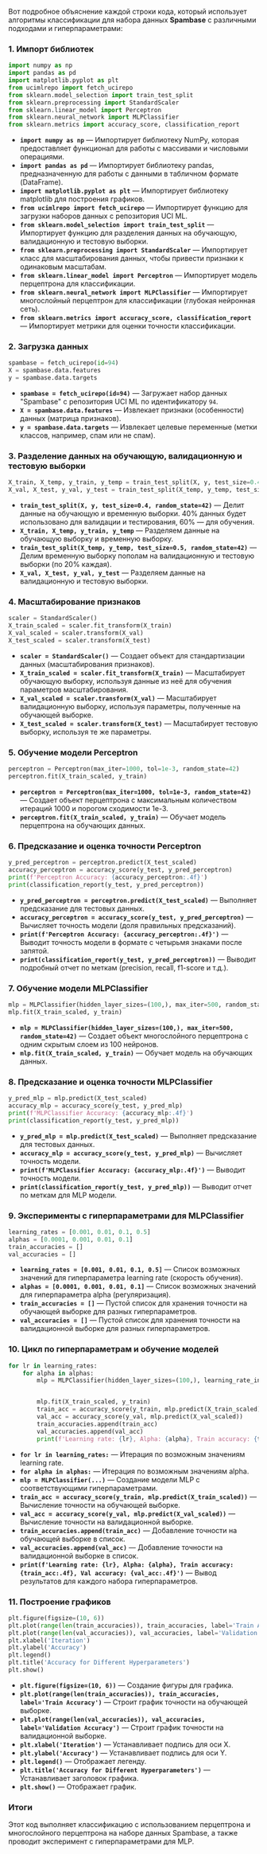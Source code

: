 Вот подробное объяснение каждой строки кода, который использует алгоритмы классификации для набора данных **Spambase** с различными подходами и гиперпараметрами:

### 1. **Импорт библиотек**
```python
import numpy as np
import pandas as pd
import matplotlib.pyplot as plt
from ucimlrepo import fetch_ucirepo
from sklearn.model_selection import train_test_split
from sklearn.preprocessing import StandardScaler
from sklearn.linear_model import Perceptron
from sklearn.neural_network import MLPClassifier
from sklearn.metrics import accuracy_score, classification_report
```
- **`import numpy as np`** — Импортирует библиотеку NumPy, которая предоставляет функционал для работы с массивами и числовыми операциями.
- **`import pandas as pd`** — Импортирует библиотеку pandas, предназначенную для работы с данными в табличном формате (DataFrame).
- **`import matplotlib.pyplot as plt`** — Импортирует библиотеку matplotlib для построения графиков.
- **`from ucimlrepo import fetch_ucirepo`** — Импортирует функцию для загрузки наборов данных с репозитория UCI ML.
- **`from sklearn.model_selection import train_test_split`** — Импортирует функцию для разделения данных на обучающую, валидационную и тестовую выборки.
- **`from sklearn.preprocessing import StandardScaler`** — Импортирует класс для масштабирования данных, чтобы привести признаки к одинаковым масштабам.
- **`from sklearn.linear_model import Perceptron`** — Импортирует модель перцептрона для классификации.
- **`from sklearn.neural_network import MLPClassifier`** — Импортирует многослойный перцептрон для классификации (глубокая нейронная сеть).
- **`from sklearn.metrics import accuracy_score, classification_report`** — Импортирует метрики для оценки точности классификации.

### 2. **Загрузка данных**
```python
spambase = fetch_ucirepo(id=94)
X = spambase.data.features
y = spambase.data.targets
```
- **`spambase = fetch_ucirepo(id=94)`** — Загружает набор данных "Spambase" с репозитория UCI ML по идентификатору `94`.
- **`X = spambase.data.features`** — Извлекает признаки (особенности) данных (матрица признаков).
- **`y = spambase.data.targets`** — Извлекает целевые переменные (метки классов, например, спам или не спам).

### 3. **Разделение данных на обучающую, валидационную и тестовую выборки**
```python
X_train, X_temp, y_train, y_temp = train_test_split(X, y, test_size=0.4, random_state=42)
X_val, X_test, y_val, y_test = train_test_split(X_temp, y_temp, test_size=0.5, random_state=42)
```
- **`train_test_split(X, y, test_size=0.4, random_state=42)`** — Делит данные на обучающую и временную выборки. 40% данных будет использовано для валидации и тестирования, 60% — для обучения.
- **`X_train, X_temp, y_train, y_temp`** — Разделяем данные на обучающую выборку и временную выборку.
- **`train_test_split(X_temp, y_temp, test_size=0.5, random_state=42)`** — Делим временную выборку пополам на валидационную и тестовую выборки (по 20% каждая).
- **`X_val, X_test, y_val, y_test`** — Разделяем данные на валидационную и тестовую выборки.

### 4. **Масштабирование признаков**
```python
scaler = StandardScaler()
X_train_scaled = scaler.fit_transform(X_train)
X_val_scaled = scaler.transform(X_val)
X_test_scaled = scaler.transform(X_test)
```
- **`scaler = StandardScaler()`** — Создает объект для стандартизации данных (масштабирования признаков).
- **`X_train_scaled = scaler.fit_transform(X_train)`** — Масштабирует обучающую выборку, используя данные из неё для обучения параметров масштабирования.
- **`X_val_scaled = scaler.transform(X_val)`** — Масштабирует валидационную выборку, используя параметры, полученные на обучающей выборке.
- **`X_test_scaled = scaler.transform(X_test)`** — Масштабирует тестовую выборку, используя те же параметры.

### 5. **Обучение модели Perceptron**
```python
perceptron = Perceptron(max_iter=1000, tol=1e-3, random_state=42)
perceptron.fit(X_train_scaled, y_train)
```
- **`perceptron = Perceptron(max_iter=1000, tol=1e-3, random_state=42)`** — Создает объект перцептрона с максимальным количеством итераций 1000 и порогом сходимости 1e-3.
- **`perceptron.fit(X_train_scaled, y_train)`** — Обучает модель перцептрона на обучающих данных.

### 6. **Предсказание и оценка точности Perceptron**
```python
y_pred_perceptron = perceptron.predict(X_test_scaled)
accuracy_perceptron = accuracy_score(y_test, y_pred_perceptron)
print(f'Perceptron Accuracy: {accuracy_perceptron:.4f}')
print(classification_report(y_test, y_pred_perceptron))
```
- **`y_pred_perceptron = perceptron.predict(X_test_scaled)`** — Выполняет предсказание для тестовых данных.
- **`accuracy_perceptron = accuracy_score(y_test, y_pred_perceptron)`** — Вычисляет точность модели (доля правильных предсказаний).
- **`print(f'Perceptron Accuracy: {accuracy_perceptron:.4f}')`** — Выводит точность модели в формате с четырьмя знаками после запятой.
- **`print(classification_report(y_test, y_pred_perceptron))`** — Выводит подробный отчет по меткам (precision, recall, f1-score и т.д.).

### 7. **Обучение модели MLPClassifier**
```python
mlp = MLPClassifier(hidden_layer_sizes=(100,), max_iter=500, random_state=42)
mlp.fit(X_train_scaled, y_train)
```
- **`mlp = MLPClassifier(hidden_layer_sizes=(100,), max_iter=500, random_state=42)`** — Создает объект многослойного перцептрона с одним скрытым слоем из 100 нейронов.
- **`mlp.fit(X_train_scaled, y_train)`** — Обучает модель на обучающих данных.

### 8. **Предсказание и оценка точности MLPClassifier**
```python
y_pred_mlp = mlp.predict(X_test_scaled)
accuracy_mlp = accuracy_score(y_test, y_pred_mlp)
print(f'MLPClassifier Accuracy: {accuracy_mlp:.4f}')
print(classification_report(y_test, y_pred_mlp))
```
- **`y_pred_mlp = mlp.predict(X_test_scaled)`** — Выполняет предсказание для тестовых данных.
- **`accuracy_mlp = accuracy_score(y_test, y_pred_mlp)`** — Вычисляет точность модели.
- **`print(f'MLPClassifier Accuracy: {accuracy_mlp:.4f}')`** — Выводит точность модели.
- **`print(classification_report(y_test, y_pred_mlp))`** — Выводит отчет по меткам для MLP модели.

### 9. **Эксперименты с гиперпараметрами для MLPClassifier**
```python
learning_rates = [0.001, 0.01, 0.1, 0.5]
alphas = [0.0001, 0.001, 0.01, 0.1]
train_accuracies = []
val_accuracies = []
```
- **`learning_rates = [0.001, 0.01, 0.1, 0.5]`** — Список возможных значений для гиперпараметра learning rate (скорость обучения).
- **`alphas = [0.0001, 0.001, 0.01, 0.1]`** — Список возможных значений для гиперпараметра alpha (регуляризация).
- **`train_accuracies = []`** — Пустой список для хранения точности на обучающей выборке для разных гиперпараметров.
- **`val_accuracies = []`** — Пустой список для хранения точности на валидационной выборке для разных гиперпараметров.

### 10. **Цикл по гиперпараметрам и обучение моделей**
```python
for lr in learning_rates:
    for alpha in alphas:
        mlp = MLPClassifier(hidden_layer_sizes=(100,), learning_rate_init=lr, alpha=alpha, max_iter=500, random_state=42)


        mlp.fit(X_train_scaled, y_train)
        train_acc = accuracy_score(y_train, mlp.predict(X_train_scaled))
        val_acc = accuracy_score(y_val, mlp.predict(X_val_scaled))
        train_accuracies.append(train_acc)
        val_accuracies.append(val_acc)
        print(f'Learning rate: {lr}, Alpha: {alpha}, Train accuracy: {train_acc:.4f}, Val accuracy: {val_acc:.4f}')
```
- **`for lr in learning_rates:`** — Итерация по возможным значениям learning rate.
- **`for alpha in alphas:`** — Итерация по возможным значениям alpha.
- **`mlp = MLPClassifier(...)`** — Создание модели MLP с соответствующими гиперпараметрами.
- **`train_acc = accuracy_score(y_train, mlp.predict(X_train_scaled))`** — Вычисление точности на обучающей выборке.
- **`val_acc = accuracy_score(y_val, mlp.predict(X_val_scaled))`** — Вычисление точности на валидационной выборке.
- **`train_accuracies.append(train_acc)`** — Добавление точности на обучающей выборке в список.
- **`val_accuracies.append(val_acc)`** — Добавление точности на валидационной выборке в список.
- **`print(f'Learning rate: {lr}, Alpha: {alpha}, Train accuracy: {train_acc:.4f}, Val accuracy: {val_acc:.4f}')`** — Вывод результатов для каждого набора гиперпараметров.

### 11. **Построение графиков**
```python
plt.figure(figsize=(10, 6))
plt.plot(range(len(train_accuracies)), train_accuracies, label='Train Accuracy')
plt.plot(range(len(val_accuracies)), val_accuracies, label='Validation Accuracy')
plt.xlabel('Iteration')
plt.ylabel('Accuracy')
plt.legend()
plt.title('Accuracy for Different Hyperparameters')
plt.show()
```
- **`plt.figure(figsize=(10, 6))`** — Создание фигуры для графика.
- **`plt.plot(range(len(train_accuracies)), train_accuracies, label='Train Accuracy')`** — Строит график точности на обучающей выборке.
- **`plt.plot(range(len(val_accuracies)), val_accuracies, label='Validation Accuracy')`** — Строит график точности на валидационной выборке.
- **`plt.xlabel('Iteration')`** — Устанавливает подпись для оси X.
- **`plt.ylabel('Accuracy')`** — Устанавливает подпись для оси Y.
- **`plt.legend()`** — Отображает легенду.
- **`plt.title('Accuracy for Different Hyperparameters')`** — Устанавливает заголовок графика.
- **`plt.show()`** — Отображает график.

### Итоги
Этот код выполняет классификацию с использованием перцептрона и многослойного перцептрона на наборе данных Spambase, а также проводит эксперимент с гиперпараметрами для MLP.
